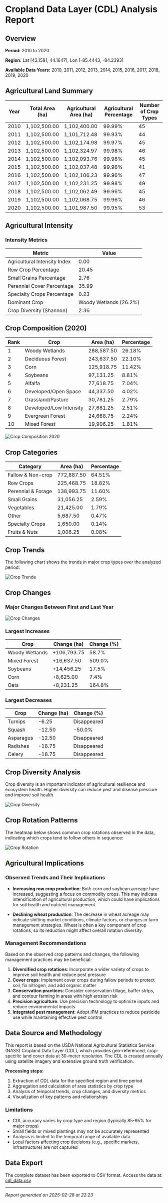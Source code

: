 # Cropland Data Layer (CDL) Analysis Report

## Overview

**Period:** 2010 to 2020

**Region:** Lat [43.1581, 44.1647], Lon [-85.4443, -84.2393]

**Available Data Years:** 2010, 2011, 2012, 2013, 2014, 2015, 2016, 2017, 2018, 2019, 2020

## Agricultural Land Summary

| Year | Total Area (ha) | Agricultural Area (ha) | Agricultural Percentage | Number of Crop Types |
|------|----------------|------------------------|-------------------------|---------------------|
| 2010 | 1,102,500.00 | 1,102,400.00 | 99.99% | 45 |
| 2011 | 1,102,500.00 | 1,101,712.48 | 99.93% | 44 |
| 2012 | 1,102,500.00 | 1,102,174.98 | 99.97% | 45 |
| 2013 | 1,102,500.00 | 1,102,324.97 | 99.98% | 46 |
| 2014 | 1,102,500.00 | 1,102,093.76 | 99.96% | 45 |
| 2015 | 1,102,500.00 | 1,102,037.48 | 99.96% | 41 |
| 2016 | 1,102,500.00 | 1,102,106.23 | 99.96% | 47 |
| 2017 | 1,102,500.00 | 1,102,231.25 | 99.98% | 49 |
| 2018 | 1,102,500.00 | 1,102,062.49 | 99.96% | 45 |
| 2019 | 1,102,500.00 | 1,102,068.75 | 99.96% | 46 |
| 2020 | 1,102,500.00 | 1,101,987.50 | 99.95% | 53 |

## Agricultural Intensity

### Intensity Metrics

| Metric | Value |
|--------|------|
| Agricultural Intensity Index | 0.00 |
| Row Crop Percentage | 20.45 |
| Small Grains Percentage | 2.76 |
| Perennial Cover Percentage | 35.99 |
| Specialty Crops Percentage | 0.23 |
| Dominant Crop | Woody Wetlands (26.2%) |
| Crop Diversity (Shannon) | 2.36 |

## Crop Composition (2020)

| Rank | Crop | Area (ha) | Percentage |
|------|------|-----------|------------|
| 1 | Woody Wetlands | 288,587.50 | 26.18% |
| 2 | Deciduous Forest | 243,637.50 | 22.10% |
| 3 | Corn | 125,918.75 | 11.42% |
| 4 | Soybeans | 97,131.25 | 8.81% |
| 5 | Alfalfa | 77,618.75 | 7.04% |
| 6 | Developed/Open Space | 44,337.50 | 4.02% |
| 7 |  Grassland/Pasture | 30,781.25 | 2.79% |
| 8 | Developed/Low Intensity | 27,681.25 | 2.51% |
| 9 | Evergreen Forest | 24,668.75 | 2.24% |
| 10 | Mixed Forest | 19,906.25 | 1.81% |

![Crop Composition 2020](cdl_composition.png)

## Crop Categories

| Category | Area (ha) | Percentage |
|----------|-----------|------------|
| Fallow & Non-crop | 772,887.50 | 64.51% |
| Row Crops | 225,468.75 | 18.82% |
| Perennial & Forage | 138,993.75 | 11.60% |
| Small Grains | 31,056.25 | 2.59% |
| Vegetables | 21,425.00 | 1.79% |
| Other | 5,687.50 | 0.47% |
| Specialty Crops | 1,650.00 | 0.14% |
| Fruits & Nuts | 1,006.25 | 0.08% |

## Crop Trends

The following chart shows the trends in major crop types over the analyzed period:

![Crop Trends](cdl_trends.png)

## Crop Changes

### Major Changes Between First and Last Year

![Crop Changes](cdl_changes.png)

### Largest Increases

| Crop | Change (ha) | Change (%) |
|------|------------|------------|
| Woody Wetlands | +106,793.75 | 58.7% |
| Mixed Forest | +16,637.50 | 509.0% |
| Soybeans | +14,456.25 | 17.5% |
| Corn | +8,625.00 | 7.4% |
| Oats | +8,231.25 | 164.8% |

### Largest Decreases

| Crop | Change (ha) | Change (%) |
|------|------------|------------|
| Turnips | -6.25 | Disappeared |
| Squash | -12.50 | -50.0% |
| Asparagus | -12.50 | Disappeared |
| Radishes | -18.75 | Disappeared |
| Celery | -18.75 | Disappeared |

## Crop Diversity Analysis

Crop diversity is an important indicator of agricultural resilience and ecosystem health. Higher diversity can reduce pest and disease pressure and improve soil health.

![Crop Diversity](cdl_diversity.png)

## Crop Rotation Patterns

The heatmap below shows common crop rotations observed in the data, indicating which crops tend to follow others in sequence:

![Crop Rotation](cdl_rotation.png)

## Agricultural Implications

### Observed Trends and Their Implications

- **Increasing row crop production**: Both corn and soybean acreage have increased, suggesting a focus on commodity crops. This may indicate intensification of agricultural production, which could have implications for soil health and nutrient management.

- **Declining wheat production**: The decrease in wheat acreage may indicate shifting market conditions, climate factors, or changes in farm management strategies. Wheat is often a key component of crop rotations, so its reduction might affect overall rotation diversity.

### Management Recommendations

Based on the observed crop patterns and changes, the following management practices may be beneficial:

1. **Diversified crop rotations**: Incorporate a wider variety of crops to improve soil health and reduce pest pressure
2. **Cover crops**: Implement cover crops during fallow periods to protect soil, fix nitrogen, and add organic matter
3. **Conservation practices**: Consider conservation tillage, buffer strips, and contour farming in areas with high erosion risk
4. **Precision agriculture**: Use precision technology to optimize inputs and reduce environmental impacts
5. **Integrated pest management**: Adopt IPM practices to reduce pesticide use while maintaining effective pest control

## Data Source and Methodology

This report is based on the USDA National Agricultural Statistics Service (NASS) Cropland Data Layer (CDL), which provides geo-referenced, crop-specific land cover data at 30-meter resolution. The CDL is created annually using satellite imagery and extensive ground truth verification.

**Processing steps:**

1. Extraction of CDL data for the specified region and time period
2. Aggregation and calculation of area statistics by crop type
3. Analysis of temporal trends, crop changes, and diversity metrics
4. Visualization of key patterns and relationships

### Limitations

- CDL accuracy varies by crop type and region (typically 85-95% for major crops)
- Small fields or mixed plantings may not be accurately represented
- Analysis is limited to the temporal range of available data
- Local factors affecting crop decisions (e.g., specific markets, infrastructure) are not captured

## Data Export

The complete dataset has been exported to CSV format. Access the data at: [cdl_data.csv](cdl_data.csv)

---

*Report generated on 2025-02-28 at 22:23*
